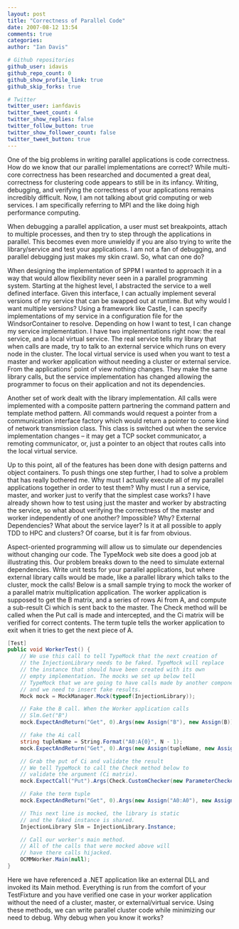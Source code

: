 ```yaml
---
layout: post
title: "Correctness of Parallel Code"
date: 2007-08-12 13:54
comments: true
categories: 
author: "Ian Davis"

# Github repositories
github_user: idavis
github_repo_count: 0
github_show_profile_link: true
github_skip_forks: true

# Twitter
twitter_user: ianfdavis
twitter_tweet_count: 4
twitter_show_replies: false
twitter_follow_button: true
twitter_show_follower_count: false
twitter_tweet_button: true
---
```

One of the big problems in writing parallel applications is code correctness. How do we know that our parallel implementations are correct? While multi-core correctness has been researched and documented a great deal, correctness for clustering code appears to still be in its infancy. Writing, debugging, and verifying the correctness of your applications remains incredibly difficult. Now, I am not talking about grid computing or web services. I am specifically referring to MPI and the like doing high performance computing.

When debugging a parallel application, a user must set breakpoints, attach to multiple processes, and then try to step through the applications in parallel. This becomes even more unwieldy if you are also trying to write the library/service and test your applications. I am not a fan of debugging, and parallel debugging just makes my skin crawl. So, what can one do?

When designing the implementation of SPPM I wanted to approach it in a way that would allow flexibility never seen in a parallel programming system. Starting at the highest level, I abstracted the service to a well defined interface. Given this interface, I can actually implement several versions of my service that can be swapped out at runtime. But why would I want multiple versions? Using a framework like Castle, I can specify implementations of my service in a configuration file for the WindsorContainer to resolve. Depending on how I want to test, I can change my service implementation. I have two implementations right now: the real service, and a local virtual service. The real service tells my library that when calls are made, try to talk to an external service which runs on every node in the cluster. The local virtual service is used when you want to test a master and worker application without needing a cluster or external service. From the applications’ point of view nothing changes. They make the same library calls, but the service implementation has changed allowing the programmer to focus on their application and not its dependencies.

Another set of work dealt with the library implementation. All calls were implemented with a composite pattern partnering the command pattern and template method pattern. All commands would request a pointer from a communication interface factory which would return a pointer to come kind of network transmission class. This class is switched out when the service implementation changes – it may get a TCP socket communicator, a remoting communicator, or, just a pointer to an object that routes calls into the local virtual service.

Up to this point, all of the features has been done with design patterns and object containers. To push things one step further, I had to solve a problem that has really bothered me. Why must I actually execute all of my parallel applications together in order to test them? Why must I run a service, master, and worker just to verify that the simplest case works? I have already shown how to test using just the master and worker by abstracting the service, so what about verifying the correctness of the master and worker independently of one another? Impossible? Why? External Dependencies? What about the service layer? Is it at all possible to apply TDD to HPC and clusters? Of coarse, but it is far from obvious.

Aspect-oriented programming will allow us to simulate our dependencies without changing our code. The TypeMock web site does a good job at illustrating this. Our problem breaks down to the need to simulate external dependencies. Write unit tests for your parallel applications, but where external library calls would be made, like a parallel library which talks to the cluster, mock the calls! Below is a small sample trying to mock the worker of a parallel matrix multiplication application. The worker application is supposed to get the B matrix, and a series of rows Ai from A, and compute a sub-result Ci which is sent back to the master. The Check method will be called when the Put call is made and intercepted, and the Ci matrix will be verified for correct contents. The term tuple tells the worker application to exit when it tries to get the next piece of A.
``` csharp
[Test]
public void WorkerTest() {
    // We use this call to tell TypeMock that the next creation of
    // the InjectionLibrary needs to be faked. TypeMock will replace
    // the instance that should have been created with its own
    // empty implementation. The mocks we set up below tell
    // TypeMock that we are going to have calls made by another component
    // and we need to insert fake results.
    Mock mock = MockManager.Mock(typeof(InjectionLibrary));

    // Fake the B call. When the Worker application calls
    // Slm.Get("B")
    mock.ExpectAndReturn("Get", 0).Args(new Assign("B"), new Assign(B));

    // fake the Ai call
    string tupleName = String.Format("A0:A{0}", N - 1);
    mock.ExpectAndReturn("Get", 0).Args(new Assign(tupleName, new Assign(A)));

    // Grab the put of Ci and validate the result
    // We tell TypeMock to call the Check method below to
    // validate the argument (Ci matrix).
    mock.ExpectCall("Put").Args(Check.CustomChecker(new ParameterCheckerEx(Check)));

    // Fake the term tuple
    mock.ExpectAndReturn("Get", 0).Args(new Assign("A0:A0"), new Assign(term));

    // This next line is mocked, the library is static
    // and the faked instance is shared.
    InjectionLibrary Slm = InjectionLibrary.Instance;

    // Call our worker's main method.
    // All of the calls that were mocked above will
    // have there calls hijacked.
    OCMMWorker.Main(null);
}
```

Here we have referenced a .NET application like an external DLL and invoked its Main method. Everything is run from the comfort of your TestFixture and you have verified one case in your worker application without the need of a cluster, master, or external/virtual service. Using these methods, we can write parallel cluster code while minimizing our need to debug. Why debug when you know it works?